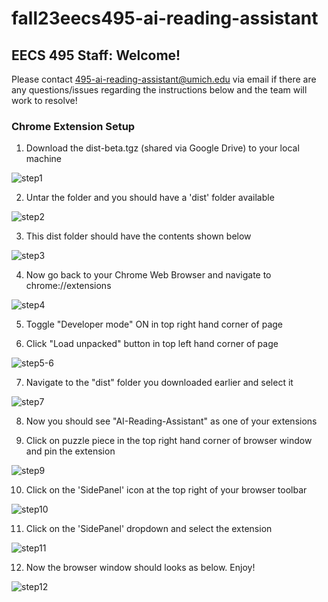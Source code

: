 # fall23eecs495-ai-reading-assistant

## EECS 495 Staff: Welcome! 

Please contact 495-ai-reading-assistant@umich.edu via email if there are any questions/issues regarding the instructions below and the team will work to resolve!

### Chrome Extension Setup

1) Download the dist-beta.tgz (shared via Google Drive) to your local machine

![step1](doc/step1.png)
   
2) Untar the folder and you should have a 'dist' folder available

![step2](doc/step2.png)

3) This dist folder should have the contents shown below

![step3](doc/step3.png)

4) Now go back to your Chrome Web Browser and navigate to chrome://extensions

![step4](doc/step3.5.png)

5) Toggle "Developer mode" ON in top right hand corner of page

6) Click "Load unpacked" button in top left hand corner of page

![step5-6](doc/step4.png)

7) Navigate to the "dist" folder you downloaded earlier and select it

![step7](doc/step5.png)

8) Now you should see "AI-Reading-Assistant" as one of your extensions

9) Click on puzzle piece in the top right hand corner of browser window and pin the extension

![step9](doc/step6.png)

10) Click on the 'SidePanel' icon at the top right of your browser toolbar

![step10](doc/step7.png)

11) Click on the 'SidePanel' dropdown and select the extension

![step11](doc/step8.png)

12) Now the browser window should looks as below. Enjoy!

![step12](doc/step9.png)
